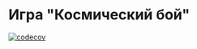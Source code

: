 # Игра "Космический бой"

[![codecov](https://codecov.io/github/Cheburilla/SpaceBattleLib/branch/main/graph/badge.svg?token=IWHYIST8QB)](https://codecov.io/github/Cheburilla/SpaceBattleLib)
